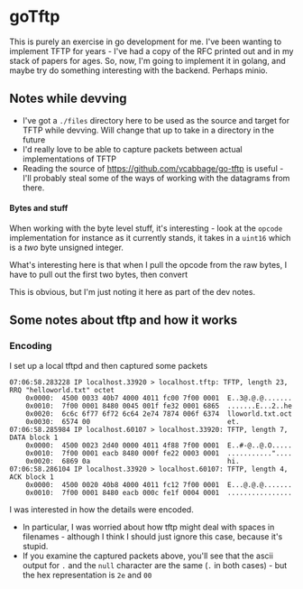 # goTftp

This is purely an exercise in go development for me. 
I've been wanting to implement TFTP for years - I've had a copy of the RFC printed out and in my stack of papers for ages.
So, now, I'm going to implement it in golang, and maybe try do something interesting with the backend. Perhaps minio.

## Notes while devving

* I've got a `./files` directory here to be used as the source and target for TFTP while devving. Will change that up to take in a directory in the future
* I'd really love to be able to capture packets between actual implementations of TFTP
* Reading the source of https://github.com/vcabbage/go-tftp is useful - I'll probably steal some of the ways of working with the datagrams from there.


#### Bytes and stuff
When working with the byte level stuff, it's interesting - look at the `opcode` implementation for instance
as it currently stands, it takes in a `uint16` which is a _two_ byte unsigned integer.

What's interesting here is that when I pull the opcode from the raw bytes, I have to pull out the first two bytes, then convert

This is obvious, but I'm just noting it here as part of the dev notes.


## Some notes about tftp and how it works

### Encoding

I set up a local tftpd and then captured some packets

```
07:06:58.283228 IP localhost.33920 > localhost.tftp: TFTP, length 23, RRQ "helloworld.txt" octet
	0x0000:  4500 0033 40b7 4000 4011 fc00 7f00 0001  E..3@.@.@.......
	0x0010:  7f00 0001 8480 0045 001f fe32 0001 6865  .......E...2..he
	0x0020:  6c6c 6f77 6f72 6c64 2e74 7874 006f 6374  lloworld.txt.oct
	0x0030:  6574 00                                  et.
07:06:58.285984 IP localhost.60107 > localhost.33920: TFTP, length 7, DATA block 1
	0x0000:  4500 0023 2d40 0000 4011 4f88 7f00 0001  E..#-@..@.O.....
	0x0010:  7f00 0001 eacb 8480 000f fe22 0003 0001  ..........."....
	0x0020:  6869 0a                                  hi.
07:06:58.286104 IP localhost.33920 > localhost.60107: TFTP, length 4, ACK block 1
	0x0000:  4500 0020 40b8 4000 4011 fc12 7f00 0001  E...@.@.@.......
	0x0010:  7f00 0001 8480 eacb 000c fe1f 0004 0001  ................

```

I was interested in how the details were encoded. 
* In particular, I was worried about how tftp might deal with spaces in filenames - although I think I should just ignore this case, because it's stupid.
* If you examine the captured packets above, you'll see that the ascii output for `.` and the `null` character are the same (`.` in both cases) - but the hex representation is `2e` and `00`